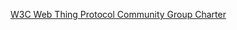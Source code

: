 [W3C Web Thing Protocol Community Group Charter](https://w3c.github.io/web-thing-protocol/charter/)
